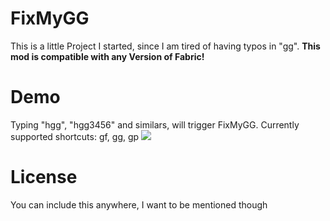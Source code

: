 # FixMyGG

This is a little Project I started, since I am tired of having typos in "gg".
__This mod is compatible with any Version of Fabric!__

# Demo
Typing "hgg", "hgg3456" and similars, will trigger FixMyGG.
Currently supported shortcuts: gf, gg, gp
![](https://i.imgur.com/UoYjhv8.gif)


# License
You can include this anywhere, I want to be mentioned though
